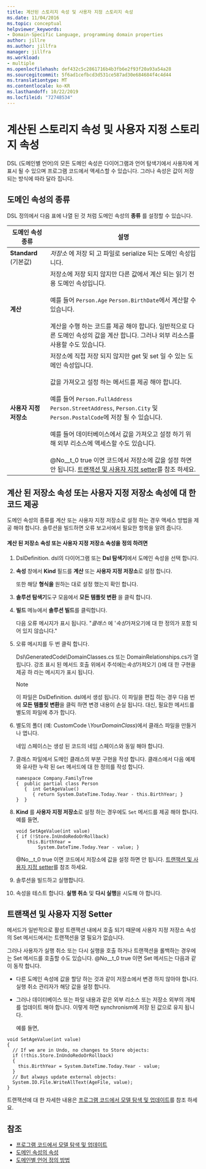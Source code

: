 ```yaml
---
title: 계산된 스토리지 속성 및 사용자 지정 스토리지 속성
ms.date: 11/04/2016
ms.topic: conceptual
helpviewer_keywords:
- Domain-Specific Language, programming domain properties
author: jillre
ms.author: jillfra
manager: jillfra
ms.workload:
- multiple
ms.openlocfilehash: def432c5c2861716b4b3fb6e2f93f20a93a54a28
ms.sourcegitcommit: 5f6ad1cefbcd3d531ce587ad30e684684f4c4d44
ms.translationtype: MT
ms.contentlocale: ko-KR
ms.lasthandoff: 10/22/2019
ms.locfileid: "72748534"
---
```

# <a name="calculated-and-custom-storage-properties"></a>계산된 스토리지 속성 및 사용자 지정 스토리지 속성
DSL (도메인별 언어)의 모든 도메인 속성은 다이어그램과 언어 탐색기에서 사용자에 게 표시 될 수 있으며 프로그램 코드에서 액세스할 수 있습니다. 그러나 속성은 값이 저장 되는 방식에 따라 달라 집니다.

## <a name="kinds-of-domain-properties"></a>도메인 속성의 종류
 DSL 정의에서 다음 표에 나열 된 것 처럼 도메인 속성의 **종류** 를 설정할 수 있습니다.

|도메인 속성 종류|설명|
|-|-|
|**Standard** (기본값)|*저장소* 에 저장 되 고 파일로 serialize 되는 도메인 속성입니다.|
|**계산**|저장소에 저장 되지 않지만 다른 값에서 계산 되는 읽기 전용 도메인 속성입니다.<br /><br /> 예를 들어 `Person.Age` `Person.BirthDate`에서 계산할 수 있습니다.<br /><br /> 계산을 수행 하는 코드를 제공 해야 합니다. 일반적으로 다른 도메인 속성의 값을 계산 합니다. 그러나 외부 리소스를 사용할 수도 있습니다.|
|**사용자 지정 저장소**|저장소에 직접 저장 되지 않지만 get 및 set 일 수 있는 도메인 속성입니다.<br /><br /> 값을 가져오고 설정 하는 메서드를 제공 해야 합니다.<br /><br /> 예를 들어 `Person.FullAddress` `Person.StreetAddress`, `Person.City` 및 `Person.PostalCode`에 저장 될 수 있습니다.<br /><br /> 예를 들어 데이터베이스에서 값을 가져오고 설정 하기 위해 외부 리소스에 액세스할 수도 있습니다.<br /><br /> @No__t_0 true 이면 코드에서 저장소에 값을 설정 하면 안 됩니다. [트랜잭션 및 사용자 지정 setter](#setters)를 참조 하세요.|

## <a name="providing-the-code-for-a-calculated-or-custom-storage-property"></a>계산 된 저장소 속성 또는 사용자 지정 저장소 속성에 대 한 코드 제공
 도메인 속성의 종류를 계산 또는 사용자 지정 저장소로 설정 하는 경우 액세스 방법을 제공 해야 합니다. 솔루션을 빌드하면 오류 보고서에서 필요한 항목을 알려 줍니다.

#### <a name="to-define-a-calculated-or-custom-storage-property"></a>계산 된 저장소 속성 또는 사용자 지정 저장소 속성을 정의 하려면

1. DslDefinition. dsl의 다이어그램 또는 **Dsl 탐색기**에서 도메인 속성을 선택 합니다.

2. **속성** 창에서 **Kind** 필드를 **계산** 또는 **사용자 지정 저장소**로 설정 합니다.

     또한 해당 **형식을** 원하는 대로 설정 했는지 확인 합니다.

3. **솔루션 탐색기**도구 모음에서 **모든 템플릿 변환** 을 클릭 합니다.

4. **빌드** 메뉴에서 **솔루션 빌드**를 클릭합니다.

     다음 오류 메시지가 표시 됩니다. "*클래스* 에 '*속성*가져오기에 대 한 정의가 포함 되어 있지 않습니다."

5. 오류 메시지를 두 번 클릭 합니다.

     Dsl\GeneratedCode\DomainClasses.cs 또는 DomainRelationships.cs가 열립니다. 강조 표시 된 메서드 호출 위에서 주석에는*속성*가져오기 ()에 대 한 구현을 제공 하 라는 메시지가 표시 됩니다.

    > [!NOTE]
    > 이 파일은 DslDefinition. dsl에서 생성 됩니다. 이 파일을 편집 하는 경우 다음 번에 **모든 템플릿 변환**을 클릭 하면 변경 내용이 손실 됩니다. 대신, 필요한 메서드를 별도의 파일에 추가 합니다.

6. 별도의 폴더 (예: CustomCode \\*YourDomainClass*)에서 클래스 파일을 만들거나 엽니다.

     네임 스페이스는 생성 된 코드의 네임 스페이스와 동일 해야 합니다.

7. 클래스 파일에서 도메인 클래스의 부분 구현을 작성 합니다. 클래스에서 다음 예제와 유사한 누락 된 `Get` 메서드에 대 한 정의를 작성 합니다.

    ```
    namespace Company.FamilyTree
    {  public partial class Person
       {  int GetAgeValue()
          { return System.DateTime.Today.Year - this.BirthYear; }
    }  }
    ```

8. **Kind** 를 **사용자 지정 저장소**로 설정 하는 경우에도 `Set` 메서드를 제공 해야 합니다. 예를 들면,

    ```
    void SetAgeValue(int value)
    { if (!Store.InUndoRedoOrRollback)
        this.BirthYear =
            System.DateTime.Today.Year - value; }
    ```

     @No__t_0 true 이면 코드에서 저장소에 값을 설정 하면 안 됩니다. [트랜잭션 및 사용자 지정 setter](#setters)를 참조 하세요.

9. 솔루션을 빌드하고 실행합니다.

10. 속성을 테스트 합니다. **실행 취소** 및 **다시 실행**을 시도해 야 합니다.

## <a name="setters"></a>트랜잭션 및 사용자 지정 Setter
 메서드가 일반적으로 활성 트랜잭션 내에서 호출 되기 때문에 사용자 지정 저장소 속성의 Set 메서드에서는 트랜잭션을 열 필요가 없습니다.

 그러나 사용자가 실행 취소 또는 다시 실행을 호출 하거나 트랜잭션을 롤백하는 경우에는 Set 메서드를 호출할 수도 있습니다. @No__t_0 true 이면 Set 메서드는 다음과 같이 동작 합니다.

- 다른 도메인 속성에 값을 할당 하는 것과 같이 저장소에서 변경 하지 않아야 합니다. 실행 취소 관리자가 해당 값을 설정 합니다.

- 그러나 데이터베이스 또는 파일 내용과 같은 외부 리소스 또는 저장소 외부의 개체를 업데이트 해야 합니다. 이렇게 하면 synchronism에 저장 된 값으로 유지 됩니다.

  예를 들면,

```
void SetAgeValue(int value)
{
  // If we are in Undo, no changes to Store objects:
  if (!this.Store.InUndoRedoOrRollback)
  {
    this.BirthYear = System.DateTime.Today.Year - value;
  }
  // But always update external objects:
  System.IO.File.WriteAllText(AgeFile, value);
}
```

 트랜잭션에 대 한 자세한 내용은 [프로그램 코드에서 모델 탐색 및 업데이트](../modeling/navigating-and-updating-a-model-in-program-code.md)를 참조 하세요.

## <a name="see-also"></a>참조

- [프로그램 코드에서 모델 탐색 및 업데이트](../modeling/navigating-and-updating-a-model-in-program-code.md)
- [도메인 속성의 속성](../modeling/properties-of-domain-properties.md)
- [도메인별 언어 정의 방법](../modeling/how-to-define-a-domain-specific-language.md)